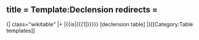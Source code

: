 title = Template:Declension
redirects =
---

{| class="wikitable"
|+
|{{is|{{{1|}}}}} [declension table]
|}<noinclude>[[Category:Table templates]]</noinclude>